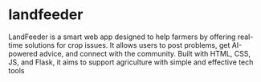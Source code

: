 # landfeeder
LandFeeder is a smart web app designed to help farmers by offering real-time solutions for crop issues. It allows users to post problems, get AI-powered advice, and connect with the community. Built with HTML, CSS, JS, and Flask, it aims to support agriculture with simple and effective tech tools
